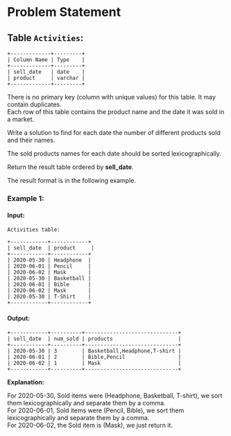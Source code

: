 
# Problem Statement
## Table  `Activities`:
```
+-------------+---------+
| Column Name | Type    |
+-------------+---------+
| sell_date   | date    |
| product     | varchar |
+-------------+---------+
```
There is no primary key (column with unique values) for this table. It may contain duplicates.\
Each row of this table contains the product name and the date it was sold in a market.

Write a solution to find for each date the number of different products sold and their names.

The sold products names for each date should be sorted lexicographically.

Return the result table ordered by  **sell_date**.

The result format is in the following example.

### Example 1:
#### Input:
`Activities table:`
```
+------------+------------+
| sell_date  | product     |
+------------+------------+
| 2020-05-30 | Headphone  |
| 2020-06-01 | Pencil     |
| 2020-06-02 | Mask       |
| 2020-05-30 | Basketball |
| 2020-06-01 | Bible      |
| 2020-06-02 | Mask       |
| 2020-05-30 | T-Shirt    |
+------------+------------+
```
#### Output:
```
+------------+----------+------------------------------+
| sell_date  | num_sold | products                     |
+------------+----------+------------------------------+
| 2020-05-30 | 3        | Basketball,Headphone,T-shirt |
| 2020-06-01 | 2        | Bible,Pencil                 |
| 2020-06-02 | 1        | Mask                         |
+------------+----------+------------------------------+
```

**Explanation:** 

For 2020-05-30, Sold items were (Headphone, Basketball, T-shirt), we sort them lexicographically and separate them by a comma.\
For 2020-06-01, Sold items were (Pencil, Bible), we sort them lexicographically and separate them by a comma.\
For 2020-06-02, the Sold item is (Mask), we just return it.
